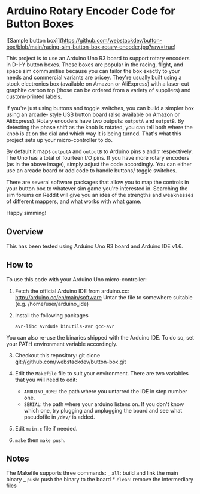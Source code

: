 # Arduino Rotary Encoder Code for Button Boxes

![Sample button box]](https://github.com/webstackdev/button-box/blob/main/racing-sim-button-box-rotary-encoder.jpg?raw=true)

This project is to use an Arduino Uno R3 board to support rotary encoders in D-I-Y button boxes.
These boxes are popular in the racing, flight, and space sim communities because you can tailor
the box exactly to your needs and commercial variants are pricey. They're usually built using
a stock electronics box (available on Amazon or AliExpress) with a laser-cut graphite carbon top
(those can be ordered from a variety of suppliers) and custom-printed labels.

If you're just using buttons and toggle switches, you can build a simpler box using an arcade-
style USB button board (also available on Amazon or AliExpress). Rotary encoders have two outputs:
`outputA` and `outputB`. By detecting the phase shift as the knob is rotated, you can tell both
where the knob is at on the dial and which way it is being turned. That's what this project sets
up your micro-controller to do.

By default it maps `outputA` and `outputB` to Arduino pins `6` and `7` respectively. The Uno has
a total of fourteen I/O pins. If you have more rotary encoders (as in the above image), simply
adjust the code accordingly. You can either use an arcade board or add code to handle buttons/
toggle switches.

There are several software packages that allow you to map the controls in your button box to
whatever sim game you're interested in. Searching the sim forums on Reddit will give you an idea
of the strengths and weaknesses of different mappers, and what works with what game.

Happy simming!

## Overview

This has been tested using Arduino Uno R3 board and Arduino IDE v1.6.

## How to

To use this code with your Arduino Uno micro-controller:

1. Fetch the official Arduino IDE from arduino.cc:
   <http://arduino.cc/en/main/software>
   Untar the file to somewhere suitable (e.g. /home/user/arduino_ide)

2. Install the following packages

   `avr-libc avrdude binutils-avr gcc-avr`

You can also re-use the binaries shipped with the Arduino IDE. To do so, set your PATH environment variable accordingly.

3. Checkout this repository:
   git clone git://github.com/webstackdev/button-box.git

4. Edit the `Makefile` file to suit your environment. There are two variables that you will need to edit:

   - `ARDUINO_HOME`: the path where you untarred the IDE in step number one.
   - `SERIAL`: the path where your arduino listens on. If you don't know which one, try plugging and unplugging the board and see what pseudofile in `/dev/` is added.

5. Edit `main.c` file if needed.

6. `make` then `make push`.

## Notes

The Makefile supports three commands:
_ `all`: build and link the main binary
_ `push`: push the binary to the board \* `clean`: remove the intermediary files

